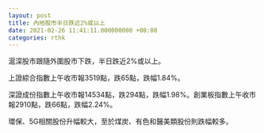 ```yaml
---
layout: post
title: 內地股市半日跌近2%或以上
date: 2021-02-26 11:41:11.000000000 +08:00
categories: rthk
---
```


滬深股市跟隨外圍股市下跌，半日跌近2%或以上。

上證綜合指數上午收市報3519點，跌65點，跌幅1.84%。

深證成份指數上午收市報14534點，跌294點，跌幅1.98%。創業板指數上午收市報2910點，跌66點，跌幅2.24%。

環保、5G相關股份升幅較大，至於煤炭、有色和醫美類股份則跌幅較多。
